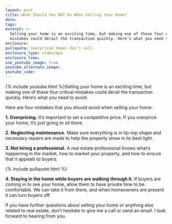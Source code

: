 ```yaml
---
layout: post
title: What Should You NOT Do When Selling Your Home?
date:
tags:
excerpt: >-
  Selling your home is an exciting time, but making one of these four critical
  mistakes could derail the transaction quickly. Here’s what you need to avoid.
enclosure:
pullquote: Overpriced homes don’t sell.
enclosure_type: video/mp4
enclosure_time:
use_youtube_image: true
youtube_alternate_image:
youtube_code:
---
```


{% include youtube.html %}Selling your home is an exciting time, but making one of these four critical mistakes could derail the transaction quickly. Here’s what you need to avoid.

Here are four mistakes that you should avoid when selling your home:

**1\. Overpricing.** It’s important to set a competitive price. If you overprice your home, it’s just going to sit there.&nbsp;

**2\. Neglecting maintenance.** Make sure everything is in tip-top shape and necessary repairs are made to help the property show in its best light.

**3\. Not hiring a professional.** A real estate professional knows what’s happening in the market, how to market your property, and how to ensure that it appeals to buyers.

{% include pullquote.html %}

**4\. Staying in the home while buyers are walking through it.** If buyers are coming in to see your home, allow them to have private time to be comfortable. We can take it from there, and when homeowners are present it can turn buyers off.

If you have further questions about selling your home or anything else related to real estate, don’t hesitate to give me a call or send an email. I look forward to hearing from you.

&nbsp;